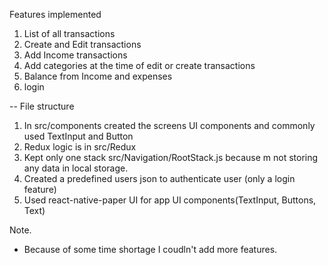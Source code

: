 Features implemented
1. List of all transactions
2. Create and Edit transactions
3. Add Income transactions
4. Add categories at the time of edit or create transactions
5. Balance from Income and expenses
6. login

-- File structure 
1. In src/components created the screens UI components and commonly used TextInput and Button
2. Redux logic is in src/Redux
3. Kept only one stack src/Navigation/RootStack.js because m not storing any data in local storage.
4. Created a predefined users json to authenticate user (only a login feature)
5. Used react-native-paper UI for app UI components(TextInput, Buttons, Text)

Note.
- Because of some time shortage I coudln't add more features.